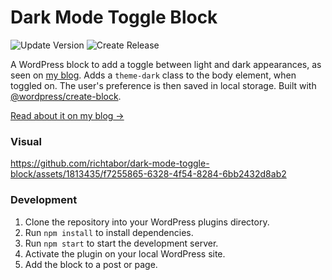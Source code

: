# Dark Mode Toggle Block

![Update Version](https://github.com/richtabor/dark-mode-toggle-block/actions/workflows/update-version.yml/badge.svg) ![Create Release](https://github.com/richtabor/dark-mode-toggle-block/actions/workflows/create-release.yml/badge.svg)

A WordPress block to add a toggle between light and dark appearances, as seen on [my blog](https://rich.blog). Adds a `theme-dark` class to the body element, when toggled on. The user's preference is then saved in local storage. Built with [@wordpress/create-block](https://developer.wordpress.org/block-editor/reference-guides/packages/packages-create-block/).

[Read about it on my blog →](https://rich.blog/dark-mode-toggle-block/)

### Visual

https://github.com/richtabor/dark-mode-toggle-block/assets/1813435/f7255865-6328-4f54-8284-6bb2432d8ab2

### Development

1. Clone the repository into your WordPress plugins directory.
2. Run `npm install` to install dependencies.
3. Run `npm start` to start the development server.
4. Activate the plugin on your local WordPress site.
5. Add the block to a post or page.
